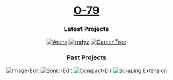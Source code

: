 <div align=center>

# [O-79](https://2ly.link/25sBe)

### Latest Projects

[![Arena](https://img.shields.io/badge/Arena-3060D0?style=for-the-badge&logo=unity)](https://github.com/O-79/Arena)
[![rndyz](https://img.shields.io/badge/rndyz-E0F000?style=for-the-badge&logo=opengl)](https://github.com/O-79/rndyz)
[![Career Tree](https://img.shields.io/badge/Career_Tree-30B0F0?style=for-the-badge&logo=openai)](https://github.com/O-79/CareerTree-py)

### Past Projects
[![Image-Edit](https://img.shields.io/badge/Image_Edit-C0E0E0?style=for-the-badge&logo=opencv)](https://github.com/O-79/Image-Edit)
[![Sonic-Edit](https://img.shields.io/badge/Sonic_Edit-C0E0E0?style=for-the-badge&logo=scipy)](https://github.com/O-79/Sonic-Edit)
[![Compact-Dir](https://img.shields.io/badge/Compact_Dir-C0E0E0?style=for-the-badge)](https://github.com/O-79/Compact-Dir)
[![Scraping Extension](https://img.shields.io/badge/Scraping_Extension-C0E0E0?style=for-the-badge&logo=googlechrome)](https://github.com/O-79/SCRAPE_CHROME)
